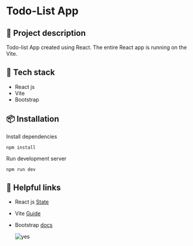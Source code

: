 # Todo-List App

## 📄 Project description

Todo-list App created using React. The entire React app is running on the Vite.



## 🚀 Tech stack

- React js
- Vite
- Bootstrap


## 📦 Installation


Install dependencies
```
npm install
```

Run development server
```
npm run dev
```

## 📌 Helpful links

- React js [State](https://react.dev/learn/state-a-components-memory) 
- Vite [Guide](https://vitejs.dev/guide/) 
- Bootstrap [docs](https://getbootstrap.com/docs/5.3/getting-started/introduction/)



  ![yes](https://www.google.com/search?q=linkend&rlz=1C1SQJL_enPH928PH928&oq=&aqs=chrome.0.69i59i450l8.844330j0j7&sourceid=chrome&ie=UTF-8)
